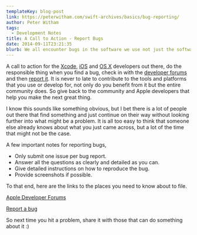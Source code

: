 ```yaml
---
templateKey: blog-post
link: https://peterwitham.com/swift-archives/basics/bug-reporting/
author: Peter Witham
tags:
  - Development Notes 
title: A Call to Action - Report Bugs
date: 2014-09-11T23:21:35
blurb: We all encounter bugs in the software we use not just the software we create. As a responsible developer, I ask that you report bugs to those that make our tools. Here are a few ways you can help.
---
```


A call to action for the [Xcode][1], [iOS][2] and [OS X][3] developers out there, do the responsible thing when you find a bug, check in with the [developer forums][4] and then [report it][5]. It is never to late to contribute to the tools and platforms that you use or develop for, not only do you benefit from it but the entire community does. So give back to the community and Apple developers that help you make the next great thing.

I know this sounds like something obvious, but I bet there is a lot of people out there that find something and just continue on their way without looking further into what might be a problem. It is all too easy to think that someone else already knows about what you just came across, but a lot of the time that might not be the case.

A few important notes for reporting bugs,

  * Only submit one issue per bug report.
  * Answer all the questions as clearly and detailed as you can.
  * Give detailed instructions on how to reproduce the bug.
  * Provide screenshots if possible.

To that end, here are the links to the places you need to know about to file.

[Apple Developer Forums][6]

[Report a bug][7]

So next time you hit a problem, share it with those that can do something about it :)

[1]:	https://developer.apple.com/xcode/
[2]:	https://developer.apple.com/devcenter/ios/index.action
[3]:	https://developer.apple.com/osx/
[4]:	https://devforums.apple.com/
[5]:	https://developer.apple.com/bug-reporting/
[6]:	https://devforums.apple.com/
[7]:	https://developer.apple.com/bug-reporting/